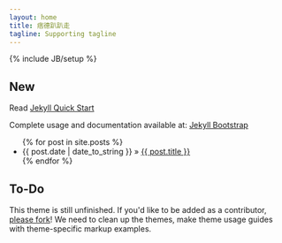 ```yaml
---
layout: home
title: 痞德趴趴走
tagline: Supporting tagline
---
```

{% include JB/setup %}

## New

Read [Jekyll Quick Start](http://jekyllbootstrap.com/usage/jekyll-quick-start.html)

Complete usage and documentation available at: [Jekyll Bootstrap](http://jekyllbootstrap.com)


<ul class="posts">
  {% for post in site.posts %}
    <li><span>{{ post.date | date_to_string }}</span> &raquo; <a href="{{ BASE_PATH }}{{ post.url }}">{{ post.title }}</a></li>
  {% endfor %}
</ul>

## To-Do

This theme is still unfinished. If you'd like to be added as a contributor, [please fork](http://github.com/plusjade/jekyll-bootstrap)!
We need to clean up the themes, make theme usage guides with theme-specific markup examples.


